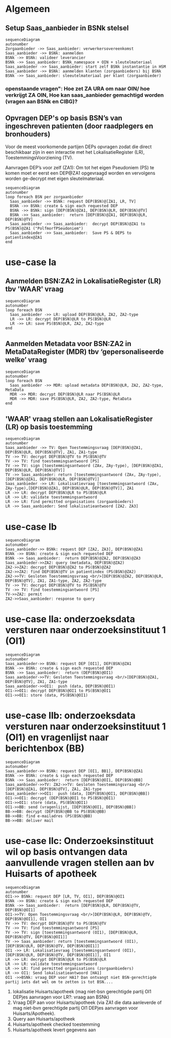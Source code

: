 # Algemeen
## Setup Saas_aanbieder in BSNk stelsel

```mermaid
sequenceDiagram
autonumber
Zorgaanbieder ->> Saas_aanbieder: verwerkersovereenkomst
Saas_aanbieder ->> BSNk: aanmelden
BSNk ->> BSNk: valideer leverancier
BSNk ->> Saas_aanbieder: BSNk_namespace + OIN + sleutelmateriaal
Saas_aanbieder ->> Saas_aanbieder: start zelf BSNk instantantie in HSM
Saas_aanbieder ->> BSNk: aanmelden klanten (zorgaanbieders) bij BSNk
BSNk ->> Saas_aanbieder: sleeutelmateriaal per klant (zorgaanbieder)
```
### openstaande vragen": Hoe zet ZA URA om naar OIN/ hoe verkrijgt ZA OIN, Hoe kan saas_aanbieder gemachtigd worden (vragen aan BSNk en CIBG)?

## Opvragen DEP's op basis BSN’s van ingeschreven patienten (door raadplegers en bronhouders)
Voor de meest voorkomende partijen DEPs opvragen zodat die direct beschikbaar zijn in een interactie met het LokalisatieRegister (LR), ToestemmingsVoorziening (TV).

Aanvragen DEP’s voor zelf (ZA1): Om tot het eigen Pseudoniem (PS) te komen moet er eerst een DEP@ZA1 opgevraagd worden en vervolgens worden ge-decrypt met eigen sleutelmateriaal.

```mermaid
sequenceDiagram
autonumber
loop foreach BSN per zorgaanbieder
  Saas_aanbieder ->> BSNk: request DEP(BSN)@[ZA1, LR, TV]
  BSNk ->> BSNk: create & sign each requested DEP
  BSNk ->> BSNk: sign [DEP(BSN)@ZA1, DEP(BSN)@LR, DEP(BSN)@TV]
  BSNk ->> Saas_aanbieder:  return [DEP(BSN)@ZA1, DEP(BSN)@LR, DEP(BSN)@TV]
  Saas_aanbieder ->> Saas_aanbieder:  decrypt DEP(BSN)@ZA1 to PS(BSN)@ZA1 ("PolfmorfPSeudoniem")
  Saas_aanbieder ->> Saas_aanbieder:  Save PS & DEPS to patientindex@ZA1
end
```
# use-case Ia
## Aanmelden BSN:ZA2 in LokalisatieRegister (LR) tbv 'WAAR' vraag
```mermaid
sequenceDiagram
autonumber
loop foreach BSN
  Saas_aanbieder ->> LR: upload DEP(BSN)@LR, ZA2, ZA2-type
  LR ->> LR: decrypt DEP(BSN)@LR to PS(BSN)@LR
  LR ->> LR: save PS(BSN)@LR, ZA2, ZA2-type
end
```

## Aanmelden Metadata voor BSN:ZA2 in MetaDataRegister (MDR) tbv ‘gepersonaliseerde welke’ vraag
```mermaid
sequenceDiagram
autonumber
loop foreach BSN
  Saas_aanbieder ->> MDR: upload metadata DEP(BSN)@LR, ZA2, ZA2-type, MetaData
  MDR ->> MDR: decrypt DEP(BSN)@LR naar PS(BSN)@LR
  MDR ->> MDR: save PS(BSN)@LR, ZA2, ZA2-type, MetaData
end
```

## 'WAAR' vraag stellen aan LokalisatieRegister (LR) op basis toestemming

```mermaid
sequenceDiagram
autonumber
Saas_aanbieder ->> TV: Open Toestemmingsvraag [DEP(BSN)@ZA1, DEP(BSN)@LR, DEP(BSN)@TV], ZA1, ZA1-type
TV ->> TV: decrypt DEP(BSN)@TV to PS(BSN)@TV
TV ->> TV: find toestemmingsantwoord [PS]
TV ->> TV: sign [toestemmingsantwoord (ZAx, ZAy-type), [DEP(BSN)@ZA1, DEP(BSN)@LR, DEP(BSN)@TV]]
TV ->> Saas_aanbieder: return [toestemmingsantwoord (ZAx, ZAy-type), [DEP(BSN)@ZA1, DEP(BSN)@LR, DEP(BSN)@TV]]
Saas_aanbieder ->> LR: Lokalisatievraag [toestemmingsantwoord (ZAx, ZAy-type),[DEP(BSN)@ZA1, DEP(BSN)@LR, DEP(BSN)@TV]], ZA1
LR ->> LR: decrypt DEP(BSN)@LR to PS(BSN)@LR
LR ->> LR: validate toestemmingsantwoord
LR ->> LR: find permitted organisations (zorgaanbieders)
LR ->> Saas_aanbieder: Send lokalisatieantwoord [ZA2. ZA3]
```

# use-case Ib
```mermaid
sequenceDiagram
autonumber
Saas_aanbieder->> BSNk: request DEP [ZA2, ZA3], DEP(BSN)@ZA1
BSNk ->> BSNk: create & sign each requested DEP
BSNk ->> Saas_aanbieder:  return DEP(BSN)@ZA2, DEP(BSN)@ZA3
Saas_aanbieder->>ZA2: query (metadata, DEP(BSN)@ZA2)
ZA2->>ZA2: decrypt DEP(BSN)@ZA2 to PS(BSN)@ZA2
ZA2->>ZA2: find DEP(BSN)@TV in patientindex (PS(BSN)@ZA2)
ZA2->>TV: Gesloten Toestemmingsvraag <br/>[DEP(BSN)@ZA2, DEP(BSN)@LR, DEP(BSN)@TV], ZA1, ZA1-type, ZA2, ZA2-type
TV ->> TV: decrypt DEP(BSN)@TV to PS(BSN)@TV
TV ->> TV: find toestemmingsantwoord [PS]
TV->>ZA2: permit
ZA2->>Saas_aanbieder: response to query
```

# use-case IIa: onderzoeksdata versturen naar onderzoeksinstituut 1 (OI1)
```mermaid
sequenceDiagram
autonumber
Saas_aanbieder->> BSNk: request DEP [OI1], DEP(BSN)@ZA1
BSNk ->> BSNk: create & sign each requested DEP
BSNk ->> Saas_aanbieder:  return (DEP(BSN)@OI1)
Saas_aanbieder->>TV: Gesloten Toestemmingsvraag <br/>[DEP(BSN)@ZA1, DEP(BSN)@TV], ZA1, ZA1-type
Saas_aanbieder->>OI1:  push (data, DEP(BSN)@OI1)
OI1->>OI1: decrypt DEP(BSN)@OI1 to PS(BSN)@OI1
OI1->>OI1: store (data, PS(BSN)@OI1)
```

# use-case IIb: onderzoeksdata versturen naar onderzoeksinstituut 1 (OI1) en vragenlijst naar berichtenbox (BB)
```mermaid
sequenceDiagram
autonumber
Saas_aanbieder->> BSNk: request DEP [OI1, BB1], DEP(BSN)@ZA1
BSNk ->> BSNk: create & sign each requested DEP
BSNk ->> Saas_aanbieder:  return [DEP(BSN)@OI1, DEP(BSN)@BB]
Saas_aanbieder->>TV: ZA2->>TV: Gesloten Toestemmingsvraag <br/>[DEP(BSN)@ZA1, DEP(BSN)@TV], ZA1, ZA1-type
Saas_aanbieder->>OI1:  push (data, [DEP(BSN)@OI1, DEP(BSN)@BB])
OI1->>OI1: decrypt (DEP(BSN)@OI1 to PS(BSN)@OI1)
OI1->>OI1: store (data, PS(BSN)@OI1)
OI1->>BB: send (vragenlijst, [DEP(BSN)@OI1, DEP(BSN)@BB])
BB->>BB: decrypt (DEP(BSN)@BB to PS(BSN)@BB)
BB->>BB: find e-mailadres (PS(BSN)@BB)
BB->>BB: deliver mail
```

# use-case IIc: Onderzoeksinstituut wil op basis ontvangen data aanvullende vragen stellen aan bv Huisarts of apotheek
```mermaid
sequenceDiagram
autonumber
OI1->> BSNk: request DEP [LR, TV, OI1], DEP(BSN)@OI1
BSNk ->> BSNk: create & sign each requested DEP
BSNk ->> Saas_aanbieder:  return [DEP(BSN)@LR, DEP(BSN)@TV, DEP(BSN)@OI1]
OI1->>TV: Open Toestemmingsvraag <br/>[DEP(BSN)@LR, DEP(BSN)@TV, DEP(BSN)@OI1], OI1
TV ->> TV: decrypt DEP(BSN)@TV to PS(BSN)@TV
TV ->> TV: find toestemmingsantwoord [PS]
TV ->> TV: sign [toestemmingsantwoord (OI1), [DEP(BSN)@LR, DEP(BSN)@TV, DEP(BSN)@OI1]]
TV ->> Saas_aanbieder: return [toestemmingsantwoord (OI1), [DEP(BSN)@LR, DEP(BSN)@TV, DEP(BSN)@OI1]]
OI1 ->> LR: Lokalisatievraag [toestemmingsantwoord (OI1), [DEP(BSN)@LR, DEP(BSN)@TV, DEP(BSN)@OI1]], OI1
LR ->> LR: decrypt DEP(BSN)@LR to PS(BSN)@LR
LR ->> LR: validate toestemmingsantwoord
LR ->> LR: find permitted organisations (zorgaanbieders)
LR ->> OI1: Send lokalisatieantwoord [HA1]
OI1 ->>BSNk: vraag DEP voor HA1? Dan ontvangt niet BSN-gerechtigde partij iets dat wel om te zetten is tot BSN....

```
1) lokalisatie Huisarts/apotheek (mag niet-bsn gerechtigde partij OI1 DEPjes aanvragen voor LR?: vraag aan BSNk)
2) Vraag DEP aan voor Huisarts/apotheek (via ZA1 die data aanleverde of mag niet-bvn gerechtigde partij OI1 DEPjes aanvragen voor Huisarts/Apotheek).
3) Query aan Huisarts/apotheek
4) Huisarts/apotheek checked toestemming
5) Huisarts/apotheek levert gegevens aan
